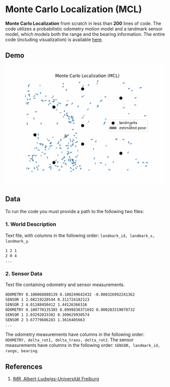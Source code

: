 # Monte Carlo Localization (MCL)

**Monte Carlo Localization** from scratch in less than **200** lines of code. The code utilizes a probabilistic odometry motion model and a landmark sensor model, which models both the range and the bearing information. The entire code (including visualization) is available [here](./mcl.py).

## Demo

![](./mcl_sim.gif)

## Data

To run the code you must provide a path to the following two files:

### 1. World Description

Text file, with columns in the following order: `landmark_id, landmark_x, landmark_y`.
```
1 2 1
2 0 4
...
```

### 2. Sensor Data

Text file containing odometry and sensor measurements. 

```
ODOMETRY 0.100068080139 0.100249642432 -0.000326992241362
SENSOR 1 2.08219220544 0.311724182123
SENSOR 2 4.01188450412 1.44126366316
ODOMETRY 0.100770135385 0.0999830371692 0.000283319078732
SENSOR 1 2.03292033382 0.309629930574
SENSOR 2 3.67779686283 1.3616405663
...
```

The odometry measurements have columns in the following order: `ODOMETRY, delta_rot1, delta_trans, delta_rot2`.
The sensor measurements have columns in the following order: `SENSOR, landmark_id, range, bearing`.

## References

1. [IMR, Albert-Ludwigs-Universität Freiburg](http://ais.informatik.uni-freiburg.de/teaching/ss21/robotics/)